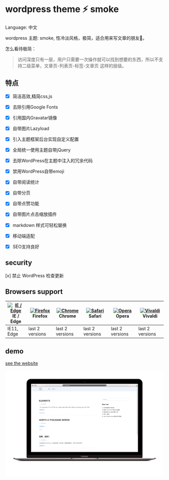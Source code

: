 # wordpress theme ⚡ smoke

Language: 中文

wordpress 主题: smoke, 性冷淡风格，极简，适合用来写文章的朋友👭。

怎么看待极简：
> 访问深度只有一层，用户只需要一次操作就可以找到想要的东西，所以不支持二级菜单，文章页-列表页-标签-文章页 这样的层级。

## 特点

- [x]  简洁高效,精简css,js

- [x] 去除引用Google Fonts

- [x] 引用国内Gravatar镜像

- [x] 自带图片Lazyload

- [x] 引入主题框架后台实现自定义配置 

- [x] 全局统一使用主题自带jQuery

- [x] 去除WordPress在主题中注入的冗余代码

- [x] 禁用WordPress自带emoji

- [x] 自带阅读统计

- [x] 自带分页

- [x] 自带点赞功能

- [x] 自带图片点击缩放插件

- [x] markdown 样式可轻松替换

- [x] 移动端适配

- [x] SEO支持良好

## security

[x] 禁止 WordPress 检查更新

## Browsers support 

| [<img src="https://raw.githubusercontent.com/godban/browsers-support-badges/master/src/images/edge.png" alt="IE / Edge" width="16px" height="16px" />](http://godban.github.io/browsers-support-badges/)</br>IE / Edge | [<img src="https://raw.githubusercontent.com/godban/browsers-support-badges/master/src/images/firefox.png" alt="Firefox" width="16px" height="16px" />](http://godban.github.io/browsers-support-badges/)</br>Firefox | [<img src="https://raw.githubusercontent.com/godban/browsers-support-badges/master/src/images/chrome.png" alt="Chrome" width="16px" height="16px" />](http://godban.github.io/browsers-support-badges/)</br>Chrome | [<img src="https://raw.githubusercontent.com/godban/browsers-support-badges/master/src/images/safari.png" alt="Safari" width="16px" height="16px" />](http://godban.github.io/browsers-support-badges/)</br>Safari | [<img src="https://raw.githubusercontent.com/godban/browsers-support-badges/master/src/images/opera.png" alt="Opera" width="16px" height="16px" />](http://godban.github.io/browsers-support-badges/)</br>Opera | [<img src="https://raw.githubusercontent.com/godban/browsers-support-badges/master/src/images/vivaldi.png" alt="Vivaldi" width="16px" height="16px" />](http://godban.github.io/browsers-support-badges/)</br>Vivaldi |
| --------- | --------- | --------- | --------- | --------- | --------- |
| IE11, Edge| last 2 versions| last 2 versions| last 2 versions| last 2 versions| last 2 versions


## demo

[see the website](https://www.noxxxx.com)

![](screenshot.png)
